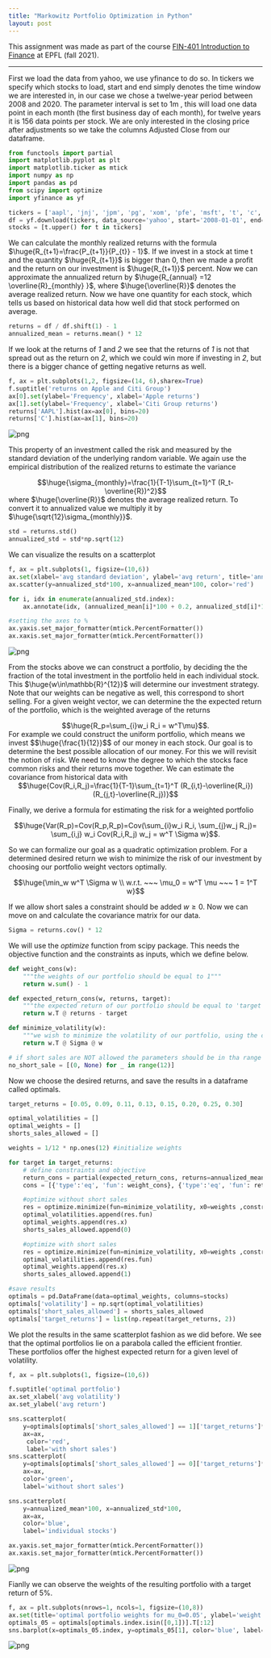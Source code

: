 ```yaml
---
title: "Markowitz Portfolio Optimization in Python"
layout: post
---
```


<style TYPE="text/css">
code.has-jax {font: inherit; font-size: 200%; background: inherit; border: inherit;}
</style>
<script type="text/x-mathjax-config">
MathJax.Hub.Config({
    tex2jax: {
        inlineMath: [['$','$'], ['\\(','\\)']],
         chtml: {
            scale: 1.3
        },
        svg: {
            scale: 1.3
        },
        skipTags: ['script', 'noscript', 'style', 'textarea', 'pre'] // removed 'code' entry
    }
});
MathJax.Hub.Queue(function() {
    var all = MathJax.Hub.getAllJax(), i;
    for(i = 0; i < all.length; i += 1) {
        all[i].SourceElement().parentNode.className += ' has-jax';
    }
});
</script>
<script type="text/javascript" src="https://cdnjs.cloudflare.com/ajax/libs/mathjax/2.7.4/MathJax.js?config=TeX-AMS_HTML-full"></script>

    
This assignment was made as part of the course [FIN-401 Introduction to Finance](https://edu.epfl.ch/coursebook/en/introduction-to-finance-FIN-401) at EPFL (fall 2021). 


---

First we load the data from yahoo, we use yfinance to do so. In tickers we specify which stocks to load, start and end simply denotes the time window we are interested in, in our case we chose a twelwe-year period between 2008 and 2020. The parameter interval is set to 1m , this will load one data point in each month (the first business day of each month), for twelve years it is 156 data points per stock. We are only interested in the closing price after adjustments so we take the columns Adjusted Close from our dataframe.

```python
from functools import partial
import matplotlib.pyplot as plt
import matplotlib.ticker as mtick
import numpy as np
import pandas as pd
from scipy import optimize
import yfinance as yf
```
    
```python
tickers = ['aapl', 'jnj', 'jpm', 'pg', 'xom', 'pfe', 'msft', 't', 'c', 'orcl', 'ge', 'wfc']
df = yf.download(tickers, data_source='yahoo', start='2008-01-01', end='2020-12-31', interval='1mo')['Adj Close'].dropna()
stocks = [t.upper() for t in tickers]
```

We can calculate the monthly realized returns with the formula $\huge{R_{t+1}=\frac{P_{t+1}}{P_{t}} - 1}$. If we invest in a stock at time t and the quantity $\huge{R_{t+1}}$ is bigger than 0, then we made a profit and the return on our investment is $\huge{R_{t+1}}$ percent. Now we can approximate the annualized return by $\huge{R_{annual} =12 \overline{R}_{monthly} }$, where $\huge{\overline{R}}$ denotes the average realized return. Now we have one quantity for each stock, which tells us based on historical data how well did that stock performed on average. 
    
```python
returns = df / df.shift(1) - 1
annualized_mean = returns.mean() * 12
```
    
If we look at the returns of *1* and *2* we see that the returns of *1* is not that spread out as the return on *2*, which we could win more if investing in *2*, but there is a bigger chance of getting negative returns as well. 

```python
f, ax = plt.subplots(1,2, figsize=(14, 6),sharex=True)
f.suptitle('returns on Apple and Citi Group')
ax[0].set(ylabel='Frequency', xlabel='Apple returns')
ax[1].set(ylabel='Frequency', xlabel='Citi Group returns')
returns['AAPL'].hist(ax=ax[0], bins=20)
returns['C'].hist(ax=ax[1], bins=20)
```

![png](../images/2021-11-13-markowitz/apple_citi.png)

This property of an investment called the risk and measured by the standard deviation of the underlying random variable. We again use the empirical distribution of the realized returns to estimate the variance 
<center>
 $$\huge{\sigma_{monthly}=\frac{1}{T-1}\sum_{t=1}^T (R_t-\overline{R})^2}$$
</center>
where $\huge{\overline{R}}$ denotes the average realized return. To convert it to annualized value we multiply it by $\huge{\sqrt{12}\sigma_{monthly}}$.
    
```python
std = returns.std()
annualized_std = std*np.sqrt(12)
```
We can visualize the results on a scatterplot
    
```python    
f, ax = plt.subplots(1, figsize=(10,6))
ax.set(xlabel='avg standard deviation', ylabel='avg return', title='annualized returns vs standard deviation of 12 stocks')
ax.scatter(y=annualized_std*100, x=annualized_mean*100, color='red')

for i, idx in enumerate(annualized_std.index):
    ax.annotate(idx, (annualized_mean[i]*100 + 0.2, annualized_std[i]*100 + 0.2))

#setting the axes to %
ax.yaxis.set_major_formatter(mtick.PercentFormatter())
ax.xaxis.set_major_formatter(mtick.PercentFormatter())
```
    
![png](../images/2021-11-13-markowitz/scatter_2.png)

From the stocks above we can construct a portfolio, by deciding the the fraction of the total investment in
the portfolio held in each individual stock. This $\huge{w\in\mathbb{R}^{12}}$ will determine our investment strategy. Note that our weights can be negative as well, this correspond to short selling. For a given weight vector, we can determine the the expected return of the portfolio, which is the weighted average of the returns
<center>
 $$\huge{R_p=\sum_{i}w_i R_i = w^T\mu}$$.
</center>
For example we could construct the uniform portfolio, which means we invest $$\huge{\frac{1}{12}}$$ of our money in each stock. Our goal is to determine the best possible allocation of our money. For this we will revisit the notion of risk. We need to know the degree to which the stocks face common risks and their returns move together. We can estimate the covariance from historical data with

<center>
    $$\huge{Cov(R_i,R_j)=\frac{1}{T-1}\sum_{t=1}^T (R_{i,t}-\overline{R_i})(R_{j,t}-\overline{R_j})}$$
</center>

Finally, we derive a formula for estimating the risk for a weighted portfolio

<center>
    $$\huge{Var(R_p)=Cov(R_p,R_p)=Cov(\sum_{i}w_i R_i, \sum_{j}w_j R_j)= \sum_{i,j} w_i Cov(R_i,R_j) w_j = w^T \Sigma w}$$.
</center>

So we can formalize our goal as a quadratic optimization problem. For a determined desired return we wish to minimize the risk of our investment by choosing our portfolio weight vectors optimally. 

<center>
    $$\huge{\min_w w^T \Sigma w \\
    w.r.t. ~~~ \mu_0 = w^T \mu ~~~ 1 = 1^T w}$$
</center>

If we allow short sales a constraint should be added $w \geq 0$. Now we can move on and calculate the covariance matrix for our data.


```python
Sigma = returns.cov() * 12
```

We will use the *optimize* function from scipy package. This needs the objective function and the constraints as inputs, which we define below.

```python
def weight_cons(w):
    """the weights of our portfolio should be equal to 1"""
    return w.sum() - 1 

def expected_return_cons(w, returns, target):
    """the expected return of our portfolio should be equal to 'target'"""
    return w.T @ returns - target

def minimize_volatility(w):
    """we wish to minimize the volatility of our portfolio, using the covariance matrix"""
    return w.T @ Sigma @ w

# if short sales are NOT allowed the parameters should be in tha range (0, \infty)
no_short_sale = [(0, None) for _ in range(12)]
```

Now we choose the desired returns, and save the results in a dataframe called optimals.

```python
target_returns = [0.05, 0.09, 0.11, 0.13, 0.15, 0.20, 0.25, 0.30]

optimal_volatilities = []
optimal_weights = []
shorts_sales_allowed = []

weights = 1/12 * np.ones(12) #initialize weights

for target in target_returns:
    # define constraints and objective
    return_cons = partial(expected_return_cons, returns=annualized_mean, target=target)
    cons = [{'type':'eq', 'fun': weight_cons}, {'type':'eq', 'fun': return_cons}]

    #optimize without short sales
    res = optimize.minimize(fun=minimize_volatility, x0=weights ,constraints=cons ,method='SLSQP', bounds=no_short_sale)
    optimal_volatilities.append(res.fun)
    optimal_weights.append(res.x)
    shorts_sales_allowed.append(0)

    #optimize with short sales
    res = optimize.minimize(fun=minimize_volatility, x0=weights ,constraints=cons ,method='SLSQP')
    optimal_volatilities.append(res.fun)
    optimal_weights.append(res.x)
    shorts_sales_allowed.append(1)

#save results
optimals = pd.DataFrame(data=optimal_weights, columns=stocks)
optimals['volatility'] = np.sqrt(optimal_volatilities)
optimals['short_sales_allowed'] = shorts_sales_allowed
optimals['target_returns'] = list(np.repeat(target_returns, 2))
```

We plot the results in the same scatterplot fashion as we did before. We see that the optimal portfolios lie on a parabola called the efficient frontier. These portfolios offer the highest expected return for a given level of volatility.

```python
f, ax = plt.subplots(1, figsize=(10,6))

f.suptitle('optimal portfolio')
ax.set_xlabel('avg volatility')
ax.set_ylabel('avg return')

sns.scatterplot(
    y=optimals[optimals['short_sales_allowed'] == 1]['target_returns']*100, x=optimals[optimals['short_sales_allowed'] == 1]['volatility']*100, 
    ax=ax,
     color='red', 
     label='with short sales')
sns.scatterplot(
    y=optimals[optimals['short_sales_allowed'] == 0]['target_returns']*100, x=optimals[optimals['short_sales_allowed'] == 0]['volatility']*100, 
    ax=ax, 
    color='green', 
    label='without short sales')

sns.scatterplot(
    y=annualized_mean*100, x=annualized_std*100, 
    ax=ax, 
    color='blue', 
    label='individual stocks')

ax.yaxis.set_major_formatter(mtick.PercentFormatter())
ax.xaxis.set_major_formatter(mtick.PercentFormatter())
```

![png](../images/2021-11-13-markowitz/scatter_3.png)

Fianlly we can observe the weights of the resulting portfolio with a target return of 5%.

```python
f, ax = plt.subplots(nrows=1, ncols=1, figsize=(10,8))
ax.set(title='optimal portfolio weights for mu_0=0.05', ylabel='weight', xlabel='stocks')
optimals_05 = optimals[optimals.index.isin([0,1])].T[:12]
sns.barplot(x=optimals_05.index, y=optimals_05[1], color='blue', label='with short sales',ax=ax)
```

![png](../images/2021-11-13-markowitz/bar.png)
